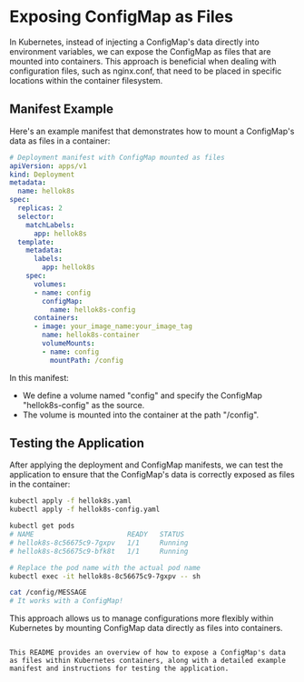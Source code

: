 # Exposing ConfigMap as Files

In Kubernetes, instead of injecting a ConfigMap's data directly into environment variables, we can expose the ConfigMap as files that are mounted into containers. This approach is beneficial when dealing with configuration files, such as nginx.conf, that need to be placed in specific locations within the container filesystem.

## Manifest Example

Here's an example manifest that demonstrates how to mount a ConfigMap's data as files in a container:

```yaml
# Deployment manifest with ConfigMap mounted as files
apiVersion: apps/v1
kind: Deployment
metadata:
  name: hellok8s
spec:
  replicas: 2
  selector:
    matchLabels:
      app: hellok8s
  template:
    metadata:
      labels:
        app: hellok8s
    spec:
      volumes:
      - name: config
        configMap:
          name: hellok8s-config
      containers:
      - image: your_image_name:your_image_tag
        name: hellok8s-container
        volumeMounts:
        - name: config
          mountPath: /config
```

In this manifest:
- We define a volume named "config" and specify the ConfigMap "hellok8s-config" as the source.
- The volume is mounted into the container at the path "/config".

## Testing the Application

After applying the deployment and ConfigMap manifests, we can test the application to ensure that the ConfigMap's data is correctly exposed as files in the container:

```bash
kubectl apply -f hellok8s.yaml
kubectl apply -f hellok8s-config.yaml

kubectl get pods
# NAME                       READY   STATUS
# hellok8s-8c56675c9-7gxpv   1/1     Running
# hellok8s-8c56675c9-bfk8t   1/1     Running

# Replace the pod name with the actual pod name
kubectl exec -it hellok8s-8c56675c9-7gxpv -- sh

cat /config/MESSAGE
# It works with a ConfigMap!
```

This approach allows us to manage configurations more flexibly within Kubernetes by mounting ConfigMap data directly as files into containers.
```

This README provides an overview of how to expose a ConfigMap's data as files within Kubernetes containers, along with a detailed example manifest and instructions for testing the application.